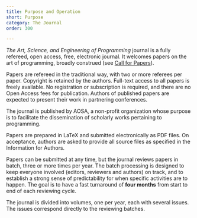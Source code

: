 ```yaml
---
title: Purpose and Operation
short: Purpose
category: The Journal
order: 300

---
```

*The Art, Science, and Engineering of Programming* journal is a fully refereed, open access, free, electronic journal. It welcomes papers on the art of programming, broadly construed (see [Call for Papers](/cfp)).

Papers are refereed in the traditional way, with two or more referees per paper. Copyright is retained by the authors. Full-text access to all papers is freely available. No registration or subscription is required, and there are no Open Access fees for publication. Authors of published papers are expected to present their work in partnering conferences.

The journal is published by AOSA, a non-profit organization whose purpose is to facilitate the dissemination of scholarly works pertaining to programming.

Papers are prepared in LaTeX and submitted electronically as PDF files. On acceptance, authors are asked to provide all source files as specified in the Information for Authors.

Papers can be submitted at any time, but the journal reviews papers in batch, three or more times per year. The batch processing is designed to keep everyone involved (editors, reviewers and authors) on track, and to establish a strong sense of predictability for when specific activities are to happen. The goal is to have a fast turnaround of **four months** from start to end of each reviewing cycle.

The journal is divided into volumes, one per year, each with several issues. The issues correspond directly to the reviewing batches.

<!-- *The Art, Science, and Engineering of Programming*  is an overlay journal of the Computing Research Repository (CoRR): see <https://arXiv.org>. A disk archive and a hardcopy of the contents of this journal is maintained by the Institute for Software Research at the University of California, Irvine, and also by a large number of mirror sites around the world. -->
